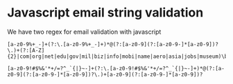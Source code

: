 # Javascript email string validation

We have two regex for email validation with javascript

    [a-z0-9%+_-]+(?:\.[a-z0-9%+_-]+)*@(?:[a-z0-9](?:[a-z0-9-]*[a-z0-9])?\.)+(?:[A-Z]{2}|com|org|net|edu|gov|mil|biz|info|mobi|name|aero|asia|jobs|museum)\b

    [a-z0-9!#$%&'*+/=?^_`{|}~-]+(?:\.[a-z0-9!#$%&'*+/=?^_`{|}~-]+)*@(?:[a-z0-9](?:[a-z0-9-]*[a-z0-9])?\.)+[a-z0-9](?:[a-z0-9-]*[a-z0-9])?

